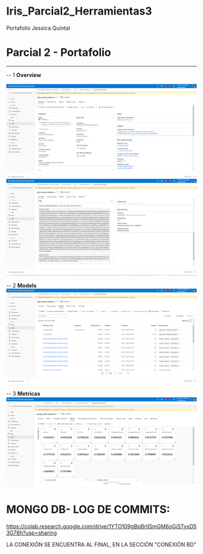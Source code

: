 # Iris_Parcial2_Herramientas3
Portafolio Jessica Quintal
# Parcial 2 - Portafolio
------------------------
-- 1 **Overview**<br>

![Overview](https://github.com/JessiQuintal/herramientas3_2023/blob/main/Overview1.png)
![Overview](https://github.com/JessiQuintal/herramientas3_2023/blob/main/Overview2.png)

-- 2 **Models**<br>
![Overview](https://github.com/JessiQuintal/herramientas3_2023/blob/main/MODELS.png)

-- 3 **Metricas**<br>
![Overview](https://github.com/JessiQuintal/herramientas3_2023/blob/main/MODELO.png)

# MONGO DB- LOG DE COMMITS:
https://colab.research.google.com/drive/1YTO109gBpBrlISmGM6oGiSTyxD53G78h?usp=sharing

LA CONEXIÓN SE ENCUENTRA AL FINAL, EN LA SECCIÓN "CONEXIÓN BD"
